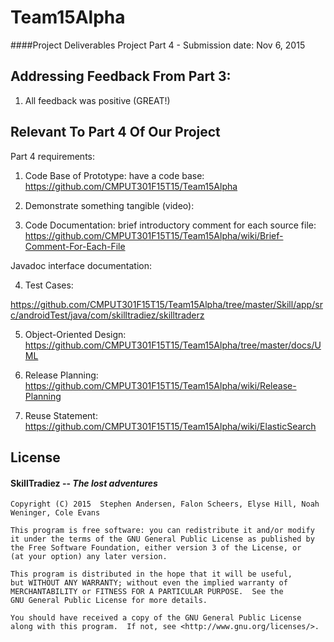 # Team15Alpha
####Project Deliverables 
Project Part 4 - Submission date: Nov 6, 2015

## Addressing Feedback From Part 3:
  1. All feedback was positive (GREAT!)

## Relevant To Part 4 Of Our Project
Part 4 requirements:

   1. Code Base of Prototype: have a code base:
   https://github.com/CMPUT301F15T15/Team15Alpha

   2. Demonstrate something tangible (video): 
   
   3. Code Documentation: brief introductory comment for each source file:
   https://github.com/CMPUT301F15T15/Team15Alpha/wiki/Brief-Comment-For-Each-File
   
   Javadoc interface documentation:

   4. Test Cases:

   https://github.com/CMPUT301F15T15/Team15Alpha/tree/master/Skill/app/src/androidTest/java/com/skilltradiez/skilltraderz
   
   5. Object-Oriented Design:
   https://github.com/CMPUT301F15T15/Team15Alpha/tree/master/docs/UML

   6. Release Planning:
      https://github.com/CMPUT301F15T15/Team15Alpha/wiki/Release-Planning
   7. Reuse Statement: 
      https://github.com/CMPUT301F15T15/Team15Alpha/wiki/ElasticSearch



## License 
####   __SkillTradiez__ -- _The lost adventures_
   
    Copyright (C) 2015  Stephen Andersen, Falon Scheers, Elyse Hill, Noah Weninger, Cole Evans

    This program is free software: you can redistribute it and/or modify
    it under the terms of the GNU General Public License as published by
    the Free Software Foundation, either version 3 of the License, or
    (at your option) any later version.

    This program is distributed in the hope that it will be useful,
    but WITHOUT ANY WARRANTY; without even the implied warranty of
    MERCHANTABILITY or FITNESS FOR A PARTICULAR PURPOSE.  See the
    GNU General Public License for more details.

    You should have received a copy of the GNU General Public License
    along with this program.  If not, see <http://www.gnu.org/licenses/>.

